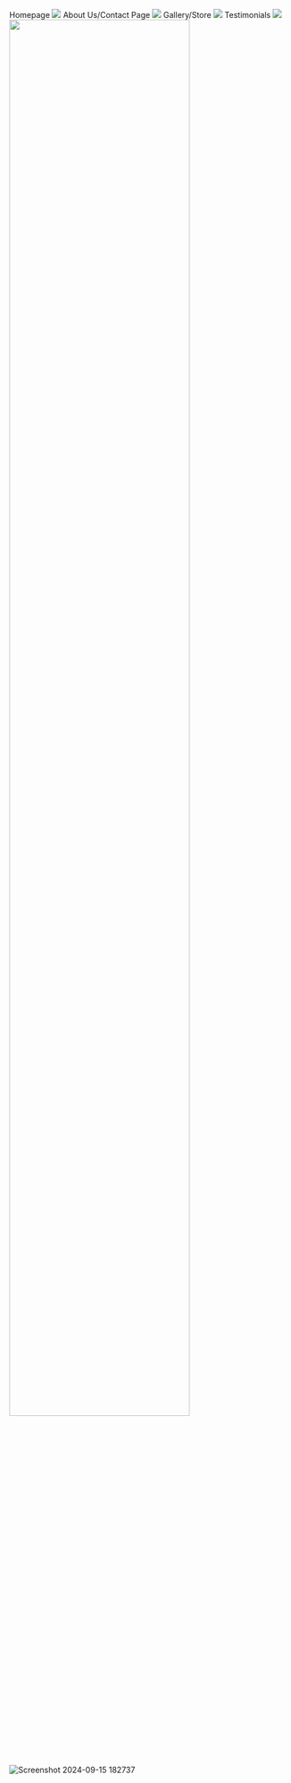 Homepage
<img src="https://imgur.com/1PIg9V3"/>
About Us/Contact Page
<img src="https://imgur.com/zcweajA"/>
Gallery/Store
<img src="https://imgur.com/83tdPhG"/>
Testimonials
<img src="https://imgur.com/bvjiX7R"/>
<img src="https://https://imgur.com/bvjiX7R" height="80%" width="80%" alt=""/>
![Screenshot 2024-09-15 182737](https://github.com/user-attachments/assets/bec38daf-2626-43c5-b458-66d41c333ee9)
